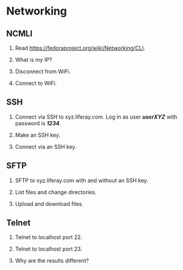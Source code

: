# Networking

## NCMLI

1. Read https://fedoraproject.org/wiki/Networking/CLI.

1. What is my IP?

1. Disconnect from WiFi.

1. Connect to WiFi.

## SSH

1. Connect via SSH to xyz.liferay.com. Log in as user  ***userXYZ*** with password is ***1234***.

1. Make an SSH key.
 	
1. Connect via an SSH key.

## SFTP

1. SFTP to xyz.liferay.com with and without an SSH key.

2.	List files and change directories.

3.	Upload and download files.

## Telnet

1. Telnet to localhost port 22.

1. Telnet to localhost port 23.

1. Why are the results different?